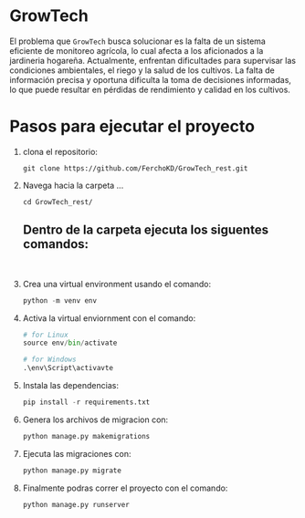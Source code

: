 # GrowTech

El problema que `GrowTech` busca solucionar es la falta de un sistema eficiente de monitoreo agrícola, lo cual afecta a los aficionados a la jardineria hogareña. Actualmente, enfrentan dificultades para supervisar las condiciones ambientales, el riego y la salud de los cultivos. La falta de información precisa y oportuna dificulta la toma de decisiones informadas, lo que puede resultar en pérdidas de rendimiento y calidad en los cultivos.

# Pasos para ejecutar el proyecto

1. clona el repositorio:
   ```git
   git clone https://github.com/FerchoKD/GrowTech_rest.git
   ```
2. Navega hacia la carpeta ...
   ```shell
   cd GrowTech_rest/
   ```
   ## Dentro de la carpeta ejecuta los siguentes comandos:
   <br>
3. Crea una virtual environment usando el comando:
   
    ```python
    python -m venv env
    ```
    
4. Activa la virtual enviornment con el comando:
    ```python
    # for Linux
    source env/bin/activate

    # for Windows
    .\env\Script\activavte
    ```
    
5. Instala las dependencias:
   ```python
   pip install -r requirements.txt
   ```
6. Genera los archivos de migracion con:
   ```python
   python manage.py makemigrations
   ```
   
7. Ejecuta las migraciones con:
   ```python
   python manage.py migrate
   ```
8. Finalmente podras correr el proyecto con el comando:
   ```python
   python manage.py runserver
   ```
